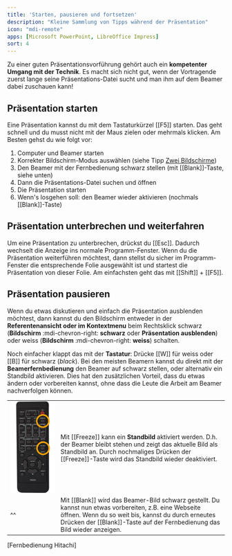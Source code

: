 ```yaml
---
title: 'Starten, pausieren und fortsetzen'
description: "Kleine Sammlung von Tipps während der Präsentation"
icon: "mdi-remote"
apps: [Microsoft PowerPoint, LibreOffice Impress]
sort: 4
---
```




Zu einer guten Präsentationsvorführung gehört auch ein **kompetenter Umgang mit der Technik**. Es macht sich nicht gut, wenn der Vortragende zuerst lange seine Präsentations-Datei sucht und man ihm auf dem Beamer dabei zuschauen kann!

## Präsentation starten
Eine Präsentation kannst du mit dem Tastaturkürzel [[F5]] starten. Das geht schnell und du musst nicht mit der Maus zielen oder mehrmals klicken. Am Besten gehst du wie folgt vor:

1. Computer und Beamer starten
2. Korrekter Bildschirm-Modus auswählen (siehe Tipp [Zwei Bildschirme](/praesentation/allgemein/zwei-bildschirme))
3. Den Beamer mit der Fernbedienung schwarz stellen (mit [[Blank]]-Taste, siehe unten)
4. Dann die Präsentations-Datei suchen und öffnen
5. Die Präsentation starten
6. Wenn's losgehen soll: den Beamer wieder aktivieren (nochmals [[Blank]]-Taste)

## Präsentation unterbrechen und weiterfahren
Um eine Präsentation zu unterbrechen, drückst du [[Esc]]. Dadurch wechselt die Anzeige ins normale Programm-Fenster. Wenn du die Präsentation weiterführen möchtest, dann stellst du sicher im Programm-Fenster die entsprechende Folie ausgewählt ist und startest die Präsentation von dieser Folie. Am einfachsten geht das mit [[Shift]] + [[F5]].

## Präsentation pausieren
Wenn du etwas diskutieren und einfach die Präsentation ausblenden möchtest, dann kannst du den Bildschirm entweder in der **Referentenansicht oder im Kontextmenu** beim Rechtsklick schwarz (__Bildschirm__ :mdi-chevron-right: __schwarz__ oder __Präsentation ausblenden__) oder weiss (__Bildschirm__ :mdi-chevron-right: __weiss__) schalten.

Noch einfacher klappt das mit der **Tastatur**: Drücke [[W]] für weiss oder [[B]] für schwarz (*black*).
Bei den meisten Beamern kannst du direkt mit der **Beamerfernbedienung** den Beamer auf schwarz stellen, oder alternativ ein Standbild aktivieren. Dies hat den zusätzlichen Vorteil, dass du etwas ändern oder vorbereiten kannst, ohne dass die Leute die Arbeit am Beamer nachverfolgen können.


|                                               |                                                                                                                                                                                                                                            |
| --------------------------------------------- | ------------------------------------------------------------------------------------------------------------------------------------------------------------------------------------------------------------------------------------------ |
| ![Fernbedienung Hitachi](./images/remote.png) | Mit [[Freeze]] kann ein **Standbild** aktiviert werden. D.h. der Beamer bleibt stehen und zeigt das aktuelle Bild als Standbild an. Durch nochmaliges Drücken der [[Freeze]]-Taste wird das Standbild wieder deaktiviert.                  |
| ^^                                            | Mit [[Blank]] wird das Beamer-Bild schwarz gestellt. Du kannst nun etwas vorbereiten, z.B. eine Webseite öffnen. Wenn du so weit bis, kannst du durch erneutes Drücken der [[Blank]]-Taste auf der Fernbedienung das Bild wieder anzeigen. |
[Fernbedienung Hitachi]

